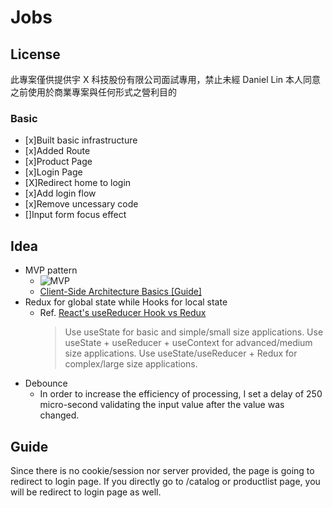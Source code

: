 # Jobs

## License

此專案僅供提供宇 X 科技股份有限公司面試專用，禁止未經 Daniel Lin 本人同意之前使用於商業專案與任何形式之營利目的

### Basic

- [x]Built basic infrastructure
- [x]Added Route
- [x]Product Page
- [x]Login Page
- [X]Redirect home to login
- [x]Add login flow
- [x]Remove uncessary code
- []Input form focus effect

## Idea

- MVP pattern
  - ![MVP](https://drive.google.com/uc?export=view&id=1Jexsxyet-Sr8iRHcqt58ViTUPC7wfyNa)
  - [Client-Side Architecture Basics [Guide]](https://khalilstemmler.com/articles/client-side-architecture/introduction/)
- Redux for global state while Hooks for local state
  - Ref. [React's useReducer Hook vs Redux](https://www.robinwieruch.de/redux-vs-usereducer)
    > Use useState for basic and simple/small size applications.
    > Use useState + useReducer + useContext for advanced/medium size applications.
    > Use useState/useReducer + Redux for complex/large size applications.
- Debounce
  - In order to increase the efficiency of processing, I set a delay of 250 micro-second validating the input value after the value was changed.

## Guide

Since there is no cookie/session nor server provided, the page is going to redirect to login page.
If you directly go to /catalog or productlist page, you will be redirect to login page as well.
